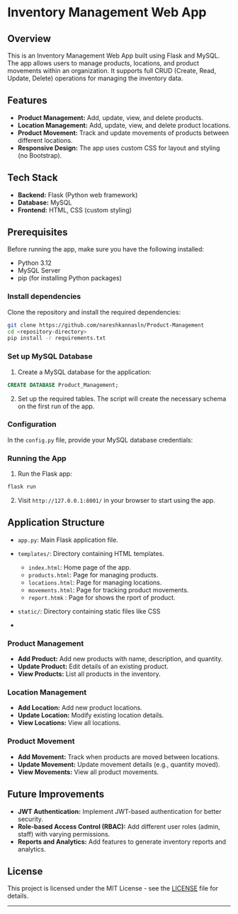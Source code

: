 

# Inventory Management Web App

## Overview

This is an Inventory Management Web App built using Flask and MySQL. The app allows users to manage products, locations, and product movements within an organization. It supports full CRUD (Create, Read, Update, Delete) operations for managing the inventory data.

## Features

* **Product Management:** Add, update, view, and delete products.
* **Location Management:** Add, update, view, and delete product locations.
* **Product Movement:** Track and update movements of products between different locations.
* **Responsive Design:** The app uses custom CSS for layout and styling (no Bootstrap).

## Tech Stack

* **Backend:** Flask (Python web framework)
* **Database:** MySQL
* **Frontend:** HTML, CSS (custom styling)

## Prerequisites

Before running the app, make sure you have the following installed:

* Python 3.12
* MySQL Server
* pip (for installing Python packages)

### Install dependencies

Clone the repository and install the required dependencies:

```bash
git clone https://github.com/nareshkannasln/Product-Management
cd <repository-directory>
pip install -r requirements.txt
```

### Set up MySQL Database

1. Create a MySQL database for the application:

```sql
CREATE DATABASE Product_Management;
```

2. Set up the required tables. The script will create the necessary schema on the first run of the app.

### Configuration

In the `config.py` file, provide your MySQL database credentials:



### Running the App

1. Run the Flask app:

```bash
flask run
```

2. Visit `http://127.0.0.1:8001/` in your browser to start using the app.

## Application Structure

* `app.py`: Main Flask application file.
* `templates/`: Directory containing HTML templates.

  * `index.html`: Home page of the app.
  * `products.html`: Page for managing products.
  * `locations.html`: Page for managing locations.
  * `movements.html`: Page for tracking product movements.
  * `report.htmk` : Page for shows the rport of product.
* `static/`: Directory containing static files like CSS 
* 

### Product Management

* **Add Product:** Add new products with name, description, and quantity.
* **Update Product:** Edit details of an existing product.
* **View Products:** List all products in the inventory.

### Location Management

* **Add Location:** Add new product locations.
* **Update Location:** Modify existing location details.
* **View Locations:** View all locations.

### Product Movement

* **Add Movement:** Track when products are moved between locations.
* **Update Movement:** Update movement details (e.g., quantity moved).
* **View Movements:** View all product movements.

## Future Improvements

* **JWT Authentication:** Implement JWT-based authentication for better security.
* **Role-based Access Control (RBAC):** Add different user roles (admin, staff) with varying permissions.
* **Reports and Analytics:** Add features to generate inventory reports and analytics.

## License

This project is licensed under the MIT License - see the [LICENSE](LICENSE) file for details.

---

